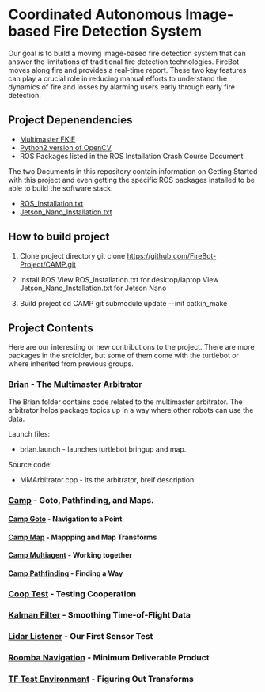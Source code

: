 # Coordinated Autonomous Image-based Fire Detection System
Our goal is to build a moving image-based fire detection system that can answer the limitations of traditional fire detection technologies. FireBot moves along fire and provides a real-time report. These two key features can play a crucial role in reducing manual efforts to understand the dynamics of fire and losses by alarming users early through early fire detection.

## Project Depenendencies
* [Multimaster FKIE](http://wiki.ros.org/multimaster_fkie)
* [Python2 version of OpenCV](https://github.com/opencv/opencv)
* ROS Packages listed in the ROS Installation Crash Course Document

The two Documents in this repository contain information on Getting Started with this project and even getting the specific ROS packages installed to be able to build the software stack.
* [ROS_Installation.txt](https://github.com/FireBot-Project/CAMP/raw/master/ROS_Installation.txt)
* [Jetson_Nano_Installation.txt](https://github.com/FireBot-Project/CAMP/raw/master/Jetson_Nano_Installation.txt)

## How to build project

1. Clone project directory
  git clone https://github.com/FireBot-Project/CAMP.git

2. Install ROS
  View ROS_Installation.txt for desktop/laptop
  View Jetson_Nano_Installation.txt for Jetson Nano 

3. Build project
  cd CAMP
  git submodule update --init
  catkin_make

## Project Contents
Here are our interesting or new contributions to the project. There are more packages in the srcfolder, but some of them come with the turtlebot or where inherited from previous groups.
### [Brian](https://github.com/CAMP-Project/CAMP/tree/master/src/brian) - The Multimaster Arbitrator
The Brian folder contains code related to the multimaster arbitrator. The arbitrator helps package topics up in a way where other robots can use the data.

Launch files:
* brian.launch - launches turtlebot bringup and map.

Source code:
* MMArbitrator.cpp - its the arbitrator, breif description

### [Camp](https://github.com/CAMP-Project/CAMP/tree/master/src/camp) - Goto, Pathfinding, and Maps.
#### [Camp Goto](https://github.com/CAMP-Project/CAMP/tree/master/src/camp/camp_goto) - Navigation to a Point
#### [Camp Map](https://github.com/CAMP-Project/CAMP/tree/master/src/camp/camp_map) - Mappping and Map Transforms
#### [Camp Multiagent](https://github.com/CAMP-Project/CAMP/tree/master/src/camp/camp_multiagent) - Working together
#### [Camp Pathfinding](https://github.com/CAMP-Project/CAMP/tree/master/src/camp/camp_pathfinding) - Finding a Way
### [Coop Test](https://github.com/CAMP-Project/CAMP/tree/master/src/coop_test) - Testing Cooperation
### [Kalman Filter](https://github.com/CAMP-Project/CAMP/tree/master/src/kalman_filter) - Smoothing Time-of-Flight Data
### [Lidar Listener](https://github.com/CAMP-Project/CAMP/tree/master/src/lidar_listener) - Our First Sensor Test
### [Roomba Navigation](https://github.com/CAMP-Project/CAMP/tree/master/src/roomba_navigation) - Minimum Deliverable Product
### [TF Test Environment](https://github.com/CAMP-Project/CAMP/tree/master/src/tf_test_environment) - Figuring Out Transforms
